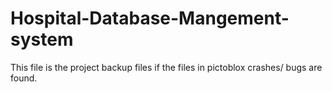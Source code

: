 # Hospital-Database-Mangement-system
This file is the project backup files if the files in pictoblox crashes/ bugs are found.
